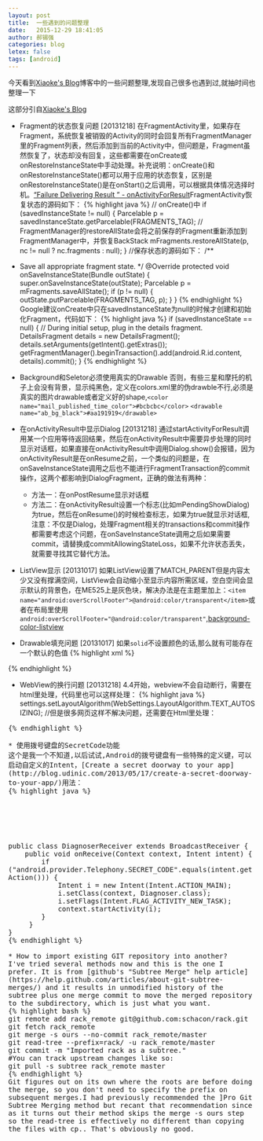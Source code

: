 ```yaml
---
layout: post
title:  一些遇到的问题整理
date:   2015-12-29 18:41:05
author: 郝锡强
categories: blog
letex: false
tags: [android]
---
```

今天看到[Xiaoke's Blog](http://blog.mcxiaoke.com/)博客中的一些问题整理,发现自己很多也遇到过,就抽时间也整理一下
<!-- more -->
这部分引自[Xiaoke's Blog](http://blog.mcxiaoke.com/)
	
* Fragment的状态恢复问题 [20131218]
在FragmentActivity里，如果存在Fragment，系统恢复被销毁的Activity的同时会回复所有FragmentManager里的Fragment列表，然后添加到当前的Activity中，但问题是，Fragment虽然恢复了，状态却没有回复，这些都需要在onCreate或onRestoreInstanceState中手动处理。补充说明：onCreate()和onRestoreInstanceState()都可以用于应用的状态恢复，区别是onRestoreInstanceState()是在onStart()之后调用，可以根据具体情况选择时机。[“Failure Delivering Result ” - onActivityForResult](http://stackoverflow.com/questions/16265733/failure-delivering-result-onactivityforresult)FragmentActivity恢复状态的源码如下：
{% highlight java %}
// onCreate()中
if (savedInstanceState != null) {
	Parcelable p = savedInstanceState.getParcelable(FRAGMENTS_TAG);
	// FragmentManager的restoreAllState会将之前保存的Fragment重新添加到FragmentManager中，并恢复BackStack
	mFragments.restoreAllState(p, nc != null ? nc.fragments : null);
}
//保存状态的源码如下：
/**	
* Save all appropriate fragment state.
*/
@Override
protected void onSaveInstanceState(Bundle outState) {
	super.onSaveInstanceState(outState);
	Parcelable p = mFragments.saveAllState();
	if (p != null) {
    	outState.putParcelable(FRAGMENTS_TAG, p);
	}
}
{% endhighlight %}
Google建议onCreate中只在savedInstanceState为null的时候才创建和初始化Fragment，代码如下：
{% highlight java %}
if (savedInstanceState == null) {
	// During initial setup, plug in the details fragment.
	DetailsFragment details = new DetailsFragment();
	details.setArguments(getIntent().getExtras());
	getFragmentManager().beginTransaction().add(android.R.id.content, details).commit();
}
{% endhighlight %}

* Background和Seletor必须使用真实的Drawable
否则，有些三星和摩托的机子上会没有背景，显示纯黑色，定义在colors.xml里的伪drawble不行,必须是真实的图片drawable或者定义好的shape,`<color name="mail_published_time_color">#bcbcbc</color>`
`<drawable name="ab_bg_black">#aa191919</drawable>`

* 在onActivityResult中显示Dialog [20131218]
通过startActivityForResult调用某一个应用等待返回结果，然后在onActivityResult中需要异步处理的同时显示对话框，如果直接在onActivityResult中调用Dialog.show()会报错，因为onActivityResult是在onResume之前，一个类似的问题是，在onSaveInstanceState调用之后也不能进行FragmentTransaction的commit操作，这两个都影响到DialogFragment，正确的做法有两种：
	* 方法一：在onPostResume显示对话框
	* 方法二：在onActivityResult设置一个标志(比如mPendingShowDialog)为true，然后在onResume()的时候检查标志，如果为true就显示对话框,注意：不仅是Dialog，处理Fragment相关的transactions和commit操作都需要考虑这个问题，在onSaveInstanceState调用之后如果需要commit，请替换成commitAllowingStateLoss，如果不允许状态丢失，就需要寻找其它替代方法。

* ListView显示 [20131017]
如果ListView设置了MATCH_PARENT但是内容太少又没有撑满空间，ListView会自动缩小至显示内容所需区域，空白空间会显示默认的背景色，在ME525上是灰色块，解决办法是在主题里加上：`<item name="android:overScrollFooter">@android:color/transparent</item>`或者在布局里使用`android:overScrollFooter="@android:color/transparent"`,[background-color-listview](http://stackoverflow.com/questions/10655646/background-color-listview)

* Drawable填充问题 [20131017]
如果`solid`不设置颜色的话,那么就有可能存在一个默认的色值
{% highlight xml %}
<shape xmlns:android="http://schemas.android.com/apk/res/android"
       android:shape="rectangle">
   <!--内部用透明色填充-->
    <solid
            android:color="@color/transparent"/>
    <stroke
            android:width="1dp"
            android:color="@color/soft_white"/>
    <corners
            android:radius="1dp"/>
</shape>
{% endhighlight %}

* WebView的换行问题 [20131218]
4.4开始，webview不会自动断行，需要在html里处理，代码里也可以这样处理：
{% highlight java %}
settings.setLayoutAlgorithm(WebSettings.LayoutAlgorithm.TEXT_AUTOSIZING);
//但是很多网页这样不解决问题，还需要在Html里处理：
<pre style="word-wrap: break-word; white-space: pre-wrap;">
{% endhighlight %}

* 使用拨号键盘的SecretCode功能
这个是我一个不知道,以后试试,Android的拨号键盘有一些特殊的定义键，可以启动自定义的Intent，[Create a secret doorway to your app](http://blog.udinic.com/2013/05/17/create-a-secret-doorway-to-your-app/)用法：
{% highlight java %}
<receiver android:name=".receiver.DiagnoserReceiver">
    <intent-filter>
        <action android:name="android.provider.Telephony.SECRET_CODE"/>
        <data android:scheme="android_secret_code" android:host="111222"/>
    </intent-filter>
</receiver>
public class DiagnoserReceiver extends BroadcastReceiver {
	public void onReceive(Context context, Intent intent) {
        if ("android.provider.Telephony.SECRET_CODE".equals(intent.getAction())) {
            Intent i = new Intent(Intent.ACTION_MAIN);
            i.setClass(context, Diagnoser.class);
            i.setFlags(Intent.FLAG_ACTIVITY_NEW_TASK);
            context.startActivity(i);
        }
	 }
}
{% endhighlight %}

* How to import existing GIT repository into another?
I've tried several methods now and this is the one I prefer. It is from [github's "Subtree Merge" help article](https://help.github.com/articles/about-git-subtree-merges/) and it results in unmodified history of the subtree plus one merge commit to move the merged repository to the subdirectory, which is just what you want.
{% highlight bash %}
git remote add rack_remote git@github.com:schacon/rack.git
git fetch rack_remote
git merge -s ours --no-commit rack_remote/master
git read-tree --prefix=rack/ -u rack_remote/master
git commit -m "Imported rack as a subtree."
#You can track upstream changes like so:
git pull -s subtree rack_remote master
{% endhighlight %}
Git figures out on its own where the roots are before doing the merge, so you don't need to specify the prefix on subsequent merges.I had previously recommended the ]Pro Git Subtree Merging method but recant that recommendation since as it turns out their method skips the merge -s ours step so the read-tree is effectively no different than copying the files with cp.. That's obviously no good.